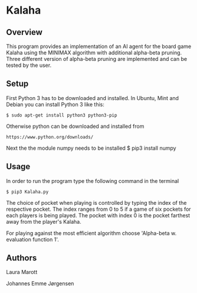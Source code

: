 Kalaha
=======================================

Overview
-----------

This program provides an implementation of an AI agent for the board game Kalaha using the MINIMAX algorithm with additional alpha-beta pruning. Three different version of alpha-beta pruning are implemented and can be tested by the user.

Setup
-----------

First Python 3 has to be downloaded and installed. In Ubuntu, Mint and Debian you can install Python 3 like this:

    $ sudo apt-get install python3 python3-pip

Otherwise python can be downloaded and installed from

 	https://www.python.org/downloads/

Next the the module numpy needs to be installed
	$ pip3 install numpy

Usage
-----------
In order to run the program type the following command in the terminal

	$ pip3 Kalaha.py

The choice of pocket when playing is controlled by typing the index of the respective pocket. The index ranges from 0 to 5 if a game of six pockets for each players is being played. The pocket with index 0 is the pocket farthest away from the player's Kalaha.

For playing against the most efficient algorithm choose 'Alpha-beta w. evaluation function 1'. 

Authors
-----------

Laura Marott

Johannes Emme Jørgensen



